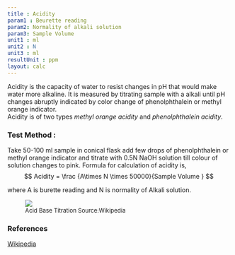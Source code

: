 ```yaml
---
title : Acidity
param1 : Beurette reading
param2: Normality of alkali solution
param3: Sample Volume 
unit1 : ml
unit2 : N
unit3 : ml
resultUnit : ppm 
layout: calc
---
```



Acidity is the capacity of water to resist changes in pH that would make water more alkaline.
It is measured by titrating sample with a alkali until pH changes abruptly indicated by color change of phenolphthalein or methyl orange indicator.  
Acidity is of two types _methyl orange acidity_ and _phenolphthalein acidity_.
### Test Method : 
Take 50-100 ml sample in conical flask add few drops of phenolphthalein or methyl orange indicator and titrate with 0.5N NaOH solution till colour of solution changes to pink.
Formula for calculation of acidity  is,
$$ Acidity  = \frac {A\times N \times 50000}{Sample Volume } $$ 
    

where A is burette reading and N is normality of Alkali solution.


<figure>
<img src = "https://upload.wikimedia.org/wikipedia/commons/8/8c/Titolazione.gif"/>
<figcaption style = "font-size :13px"  > Acid Base Titration Source:Wikipedia     </figcaption>
</figure>



### References
[Wikipedia](https://en.wikipedia.org/wiki/PH)

<script>
  // Select all input fields in param rows
  const inputs = document.querySelectorAll('.param-input input');

  // Attach event listeners
  inputs.forEach(input => {
    input.addEventListener('input', () => {
      calculate();
    });
  });

  // Calculate function for Acidity
  function calculate() {
    const beuretteReading = parseFloat(document.getElementById('param1')?.value) || 0;
    const normality = parseFloat(document.getElementById('param2')?.value) || 0;
    const sampleVolume = parseFloat(document.getElementById('param3')?.value) || 0;

    //alert(beuretteReading)

    const result = (beuretteReading * normality * 50000) / sampleVolume;
    //alert (result)
    
document.getElementById('result').innerHTML = `${result.toFixed(2)} `;
    // document.getElementById('result').textContent = `${result.toFixed(2)} {{ page.resultUnit }}`;
  }

  // Optional: calculate on page load if inputs have default values
  calculate();
</script>

  
